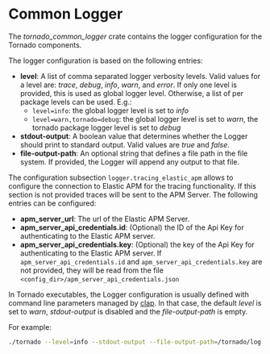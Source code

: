 # Common Logger

The *tornado_common_logger* crate contains the logger configuration for the Tornado components.

The logger configuration is based on the following entries:
- __level__:  A list of comma separated logger verbosity levels. Valid values for a level are: *trace*, *debug*, *info*, *warn*, and *error*.
  If only one level is provided, this is used as global logger level. Otherwise, a list of per package levels can be used.
  E.g.:
  - `level=info`: the global logger level is set to *info*
  - `level=warn,tornado=debug`: the global logger level is set to *warn*, the tornado package logger level is set to *debug* 
- __stdout-output__:  A boolean value that determines whether the Logger should print to standard output.
  Valid values are *true* and *false*.
- __file-output-path__:  An optional string that defines a file path in the file system. If
  provided, the Logger will append any output to that file.

The configuration subsection `logger.tracing_elastic_apm` allows to configure the connection to Elastic APM for the tracing
functionality. If this section is not provided traces will be sent to the APM Server.
The following entries can be configured:
- __apm_server_url__:  The url of the Elastic APM Server.
- __apm_server_api_credentials.id__:  (Optional) the ID of the Api Key for authenticating to the Elastic APM server.
- __apm_server_api_credentials.key__:  (Optional) the key of the Api Key for authenticating to the Elastic APM server.
                                       If `apm_server_api_credentials.id` and `apm_server_api_credentials.key` are not
                                       provided, they will be read from the file `<config_dir>/apm_server_api_credentials.json`
  
In Tornado executables, the Logger configuration is usually defined with command line parameters
managed by [clap](https://github.com/clap-rs/clap). In that case, the default _level_
is set to _warn_, _stdout-output_ is disabled and the _file-output-path_ is empty.

For example:
```bash
./tornado --level=info --stdout-output --file-output-path=/tornado/log
```
